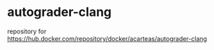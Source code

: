 # autograder-clang
repository for https://hub.docker.com/repository/docker/acarteas/autograder-clang
